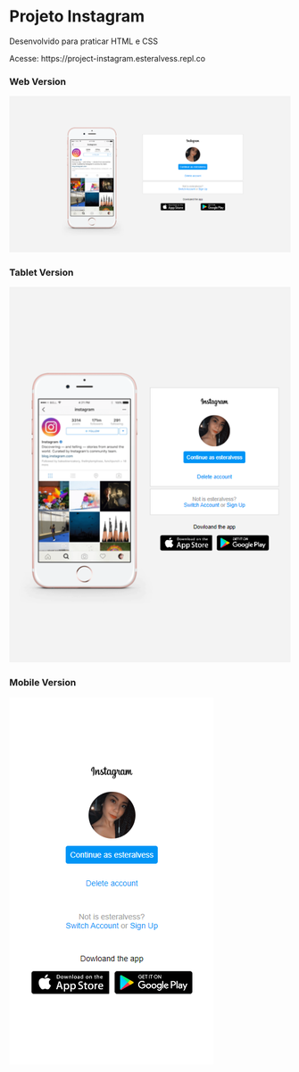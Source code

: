 <h1>Projeto Instagram</h1>
<p>Desenvolvido para praticar HTML e CSS</p>
<p>Acesse: https://project-instagram.esteralvess.repl.co</p>


<h3> Web Version </h3>

<img src="img/project-end/instagram-web.png">

<h3> Tablet Version </h3>

<img src="img/project-end/instagram-tablet.png">

<h3> Mobile Version </h3>

<img src="img/project-end/instagram-mobile.png">

